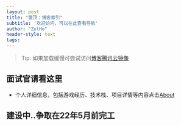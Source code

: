 ```yaml
---
layout: post
title: "置顶：博客索引"
subtitle: '欢迎访问，可以在此查看导航'
author: "ZolHo"
header-style: text
tags:
---
```


> Tip: 如果加载缓慢可尝试访问[博客腾讯云镜像](http://175.178.155.113/)

## 面试官请看这里

- 个人详细信息，包括游戏经历、技术栈、项目详情等内容点击[About](./about/)

## 建设中..争取在22年5月前完工
